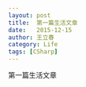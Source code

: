 ```yaml
---
layout: post
title:  第一篇生活文章
date:   2015-12-15
author: 王立春
category: Life
tags: [CSharp]
---
```

第一篇生活文章
